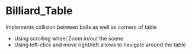 # Billiard_Table

Implements collision between balls as well as corners of table 

* Using scrolling wheel Zoom in/out the scene
* Using left-click and move right/left allows to navigate around the table 
